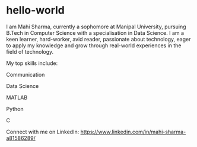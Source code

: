 # hello-world
I am Mahi Sharma, currently a sophomore at Manipal University, pursuing B.Tech in Computer Science with a specialisation in Data Science.
I am a keen learner, hard-worker, avid reader, passionate about technology, eager to apply my knowledge and grow through real-world experiences in the field of technology.

My top skills include:

Communication

Data Science

MATLAB

Python

C


Connect with me on LinkedIn: https://www.linkedin.com/in/mahi-sharma-a81586289/
